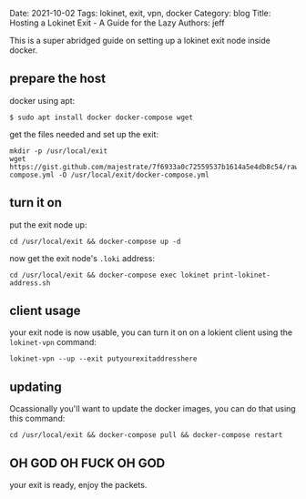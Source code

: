Date: 2021-10-02
Tags: lokinet, exit, vpn, docker
Category: blog
Title: Hosting a Lokinet Exit - A Guide for the Lazy
Authors: jeff


This is a super abridged guide on setting up a lokinet exit node inside docker.

## prepare the host

docker using apt:

```
$ sudo apt install docker docker-compose wget
```

get the files needed and set up the exit:

```
mkdir -p /usr/local/exit
wget https://gist.github.com/majestrate/7f6933a0c72559537b1614a5e4db8c54/raw/207ca9d76e5af4a1f986e6f4690b5c546c18f493/docker-compose.yml -O /usr/local/exit/docker-compose.yml
```

## turn it on

put the exit node up:

```
cd /usr/local/exit && docker-compose up -d
```

now get the exit node's `.loki` address:

```
cd /usr/local/exit && docker-compose exec lokinet print-lokinet-address.sh
```

## client usage

your exit node is now usable, you can turn it on on a lokient client using the `lokinet-vpn` command:

```
lokinet-vpn --up --exit putyourexitaddresshere
```
## updating
   
Ocassionally you'll want to update the docker images, you can do that using this command:

```
cd /usr/local/exit && docker-compose pull && docker-compose restart
```

## OH GOD OH FUCK OH GOD

your exit is ready, enjoy the packets.

